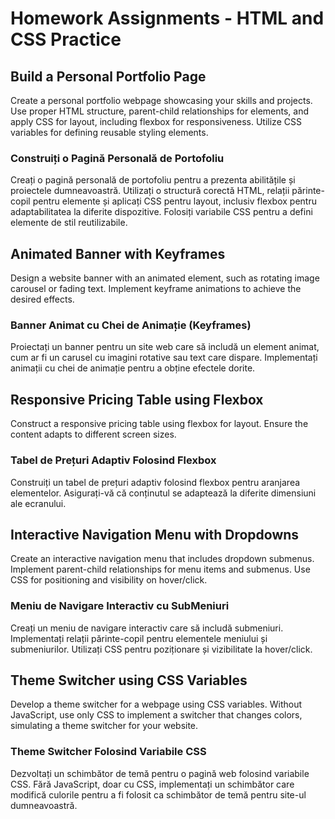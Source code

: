 # Homework Assignments - HTML and CSS Practice

## Build a Personal Portfolio Page

Create a personal portfolio webpage showcasing your skills and projects. Use proper HTML structure, parent-child relationships for elements, and apply CSS for layout, including flexbox for responsiveness. Utilize CSS variables for defining reusable styling elements.

### Construiți o Pagină Personală de Portofoliu

Creați o pagină personală de portofoliu pentru a prezenta abilitățile și proiectele dumneavoastră. Utilizați o structură corectă HTML, relații părinte-copil pentru elemente și aplicați CSS pentru layout, inclusiv flexbox pentru adaptabilitatea la diferite dispozitive. Folosiți variabile CSS pentru a defini elemente de stil reutilizabile.

## Animated Banner with Keyframes

Design a website banner with an animated element, such as rotating image carousel or fading text. Implement keyframe animations to achieve the desired effects.

### Banner Animat cu Chei de Animație (Keyframes)

Proiectați un banner pentru un site web care să includă un element animat, cum ar fi un carusel cu imagini rotative sau text care dispare. Implementați animații cu chei de animație pentru a obține efectele dorite.

## Responsive Pricing Table using Flexbox

Construct a responsive pricing table using flexbox for layout. Ensure the content adapts to different screen sizes.

### Tabel de Prețuri Adaptiv Folosind Flexbox

Construiți un tabel de prețuri adaptiv folosind flexbox pentru aranjarea elementelor. Asigurați-vă că conținutul se adaptează la diferite dimensiuni ale ecranului.

## Interactive Navigation Menu with Dropdowns

Create an interactive navigation menu that includes dropdown submenus. Implement parent-child relationships for menu items and submenus. Use CSS for positioning and visibility on hover/click.

### Meniu de Navigare Interactiv cu SubMeniuri

Creați un meniu de navigare interactiv care să includă submeniuri. Implementați relații părinte-copil pentru elementele meniului și submeniurilor. Utilizați CSS pentru poziționare și vizibilitate la hover/click.

## Theme Switcher using CSS Variables

Develop a theme switcher for a webpage using CSS variables. Without JavaScript, use only CSS to implement a switcher that changes colors, simulating a theme switcher for your website.

### Theme Switcher Folosind Variabile CSS

Dezvoltați un schimbător de temă pentru o pagină web folosind variabile CSS. Fără JavaScript, doar cu CSS, implementați un schimbător care modifică culorile pentru a fi folosit ca schimbător de temă pentru site-ul dumneavoastră.
